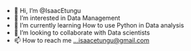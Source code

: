 - 👋 Hi, I’m @IsaacEtungu
- 👀 I’m interested in Data Management
- 🌱 I’m currently learning How to use Python in Data analysis
- 💞️ I’m looking to collaborate with Data scientists
- 📫 How to reach me ...isaacetungu@gmail.com

<!---
IsaacEtungu/IsaacEtungu is a ✨ special ✨ repository because its `README.md` (this file) appears on your GitHub profile.
You can click the Preview link to take a look at your changes.
--->
